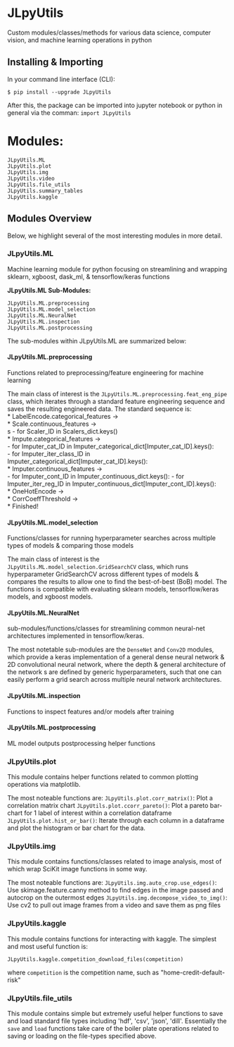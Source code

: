 # JLpyUtils
Custom modules/classes/methods for various data science, computer vision, and machine learning operations in python
    
## Installing & Importing
In your command line interface (CLI):
```
$ pip install --upgrade JLpyUtils
```
After this, the package can be imported into jupyter notebook or python in general via the comman:
```import JLpyUtils```


# Modules:
```
JLpyUtils.ML
JLpyUtils.plot
JLpyUtils.img
JLpyUtils.video
JLpyUtils.file_utils
JLpyUtils.summary_tables
JLpyUtils.kaggle
```

## Modules Overview

Below, we highlight several of the most interesting modules in more detail.

### JLpyUtils.ML
Machine learning module for python focusing on streamlining and wrapping sklearn, xgboost, dask_ml, & tensorflow/keras functions

__JLpyUtils.ML Sub-Modules:__
```
JLpyUtils.ML.preprocessing 
JLpyUtils.ML.model_selection
JLpyUtils.ML.NeuralNet
JLpyUtils.ML.inspection
JLpyUtils.ML.postprocessing
````

The sub-modules within JLpyUtils.ML are summarized below:

#### JLpyUtils.ML.preprocessing 
Functions related to preprocessing/feature engineering for machine learning

The main class of interest is the ```JLpyUtils.ML.preprocessing.feat_eng_pipe``` class, which iterates through a standard feature engineering sequence and saves the resulting engineered data. The standard sequence is: <br>
        * LabelEncode.categorical_features ->  <br>
        * Scale.continuous_features -> <br> s
            - for Scaler_ID in Scalers_dict.keys()<br>
        * Impute.categorical_features -><br>
            - for Imputer_cat_ID in Imputer_categorical_dict[Imputer_cat_ID].keys():<br>
                - for Imputer_iter_class_ID in Imputer_categorical_dict[Imputer_cat_ID].keys():<br>
        * Imputer.continuous_features -><br>
            - for Imputer_cont_ID in Imputer_continuous_dict.keys():
                - for Imputer_iter_reg_ID in Imputer_continuous_dict[Imputer_cont_ID].keys():<br>
        * OneHotEncode -><br>
        * CorrCoeffThreshold -><br>
        * Finished!<br>
        
#### JLpyUtils.ML.model_selection
Functions/classes for running hyperparameter searches across multiple types of models & comparing those models

The main class of interest is the ```JLpyUtils.ML.model_selection.GridSearchCV``` class, which runs hyperparameter GridSearchCV across different types of models & compares the results to allow one to find the best-of-best (BoB) model. The functions is compatible with evaluating sklearn models, tensorflow/keras models, and xgboost models.

#### JLpyUtils.ML.NeuralNet
sub-modules/functions/classes for streamlining common neural-net architectures implemented in tensorflow/keras.

The most notetable sub-modules are the ```DenseNet``` and ```Conv2D``` modules, which provide a keras implementation of a general dense neural network & 2D convolutional neural network, where the depth & general architecture of the network s are defined by generic hyperparameters, such that one can easily perform a grid search across multiple neural network architectures.

#### JLpyUtils.ML.inspection
Functions to inspect features and/or models after training

#### JLpyUtils.ML.postprocessing
ML model outputs postprocessing helper functions


### JLpyUtils.plot
This module contains helper functions related to common plotting operations via matplotlib.

The most noteable functions are:
```JLpyUtils.plot.corr_matrix()```: Plot a correlation matrix chart
```JLpyUtils.plot.ccorr_pareto()```: Plot a pareto bar-chart for 1 label of interest within a correlation dataframe
```JLpyUtils.plot.hist_or_bar()```: Iterate through each column in a dataframe and plot the histogram or bar chart for the data.

### JLpyUtils.img
This module contains functions/classes related to image analysis, most of which wrap SciKit image functions in some way.

The most noteable functions are: 
```JLpyUtils.img.auto_crop.use_edges()```: Use skimage.feature.canny method to find edges in the image passed and autocrop on the outermost edges
```JLpyUtils.img.decompose_video_to_img()```: Use cv2 to pull out image frames from a video and save them as png files


### JLpyUtils.kaggle
This module contains functions for interacting with kaggle. The simplest and most useful function is:
```
JLpyUtils.kaggle.competition_download_files(competition)
```
where ```competition``` is the competition name, such as  "home-credit-default-risk"

### JLpyUtils.file_utils
This module contains simple but extremely useful helper functions to save and load standard file types including 'hdf', 'csv', 'json', 'dill'. Essentially the ```save``` and ```load``` functions take care of the boiler plate operations related to saving or loading on the file-types specified above.

